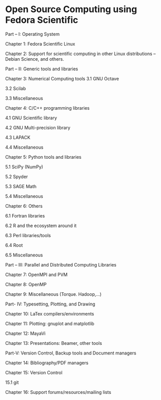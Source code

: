 Open Source Computing using Fedora Scientific
=============================================

Part – I: Operating System

Chapter 1: Fedora Scientific Linux

Chapter 2: Support for scientific computing in other Linux distributions – Debian Science, and others.

Part – II: Generic tools and libraries

Chapter 3: Numerical Computing tools
3.1 GNU Octave

3.2 Scilab

3.3 Miscellaneous

Chapter 4: C/C++ programming libraries

4.1 GNU Scientific library

4.2 GNU Multi-precision library

4.3 LAPACK

4.4 Miscellaneous

Chapter 5: Python tools and libraries

5.1 SciPy (NumPy)

5.2 Spyder

5.3 SAGE Math

5.4 Miscellaneous

Chapter 6: Others

6.1 Fortran libraries

6.2 R and the ecosystem around it

6.3 Perl libraries/tools

6.4 Root

6.5 Miscellaneous

Part – III: Parallel and Distributed Computing Libraries

Chapter 7: OpenMPI and PVM

Chapter 8:  OpenMP

Chapter 9: Miscellaneous (Torque. Hadoop,…)

Part- IV: Typesetting, Plotting, and Drawing

Chapter 10: LaTex compilers/environments

Chapter 11: Plotting: gnuplot and matplotlib

Chapter 12:  MayaVi

Chapter 13: Presentations: Beamer, other tools

Part-V: Version Control, Backup tools and Document managers

Chapter 14: Bibliography/PDF managers

Chapter 15: Version Control

15.1 git

Chapter 16: Support forums/resources/mailing lists
